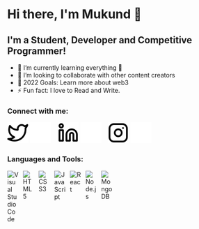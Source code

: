 # Hi there, I'm Mukund 👋

## I'm a Student, Developer and Competitive Programmer!


- 🌱 I’m currently learning everything 🤣
- 👯 I’m looking to collaborate with other content creators
- 🥅 2022 Goals: Learn more about web3
- ⚡ Fun fact: I love to Read and Write.


### Connect with me:

[![website](./img/twitter-light.svg)](https://twitter.com/Mukund_49#gh-light-mode-only)
[![website](./img/twitter-dark.svg)](https://twitter.com/Mukund_49#gh-dark-mode-only)
&nbsp;&nbsp;
[![website](./img/linkedin-light.svg)](https://linkedin.com/in/mukund-madhav-tripathi-559611185#gh-light-mode-only)
[![website](./img/linkedin-dark.svg)](https://linkedin.com/in/mukund-madhav-tripathi-559611185#gh-dark-mode-only)
&nbsp;&nbsp;
[![website](./img/instagram-light.svg)](https://instagram.com/mukund_49#gh-light-mode-only)
[![website](./img/instagram-dark.svg)](https://instagram.com/mukund_49#gh-dark-mode-only)

### Languages and Tools:

<img align="left" alt="Visual Studio Code" width="26px" src="https://cdn.jsdelivr.net/gh/devicons/devicon/icons/vscode/vscode-original.svg" style="padding-right:10px;" />
<img align="left" alt="HTML5" width="26px" src="https://cdn.jsdelivr.net/gh/devicons/devicon/icons/html5/html5-original.svg" style="padding-right:10px;" />
<img align="left" alt="CSS3" width="26px" src="https://cdn.jsdelivr.net/gh/devicons/devicon/icons/css3/css3-original.svg" style="padding-right:10px;" />
<img align="left" alt="JavaScript" width="26px" src="https://cdn.jsdelivr.net/gh/devicons/devicon/icons/javascript/javascript-original.svg" style="padding-right:10px;" />
<img align="left" alt="React" width="26px" src="https://cdn.jsdelivr.net/gh/devicons/devicon/icons/react/react-original.svg" style="padding-right:10px;" />
<img align="left" alt="Node.js" width="26px" src="https://cdn.jsdelivr.net/gh/devicons/devicon/icons/nodejs/nodejs-original.svg" style="padding-right:10px;" />
<img align="left" alt="MongoDB" width="26px" src="https://cdn.jsdelivr.net/gh/devicons/devicon/icons/mongodb/mongodb-original.svg" style="padding-right:10px;" />

[twitter]: https://twitter.com/Mukund_49
[instagram]: https://instagram.com/mukund49
[linkedin]: https://linkedin.com/in/mukund-madhav-tripathi-559611185
